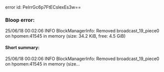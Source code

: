 error id: PeIrrGc6p7FtECslexEs3w==
### Bloop error:

25/06/18 00:02:06 INFO BlockManagerInfo: Removed broadcast_19_piece0 on hpomen:41545 in memory (size: 34.2 KiB, free: 4.5 GiB)
#### Short summary: 

25/06/18 00:02:06 INFO BlockManagerInfo: Removed broadcast_19_piece0 on hpomen:41545 in memory (size...